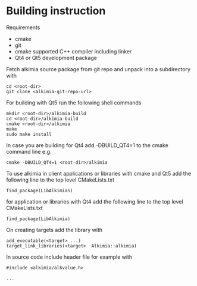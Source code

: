 # Building instruction

Requirements
* cmake
* git
* cmake supported C++ compiler including linker
* Qt4 or Qt5 development package


Fetch alkimia source package from git repo and unpack into a subdirectory with

    cd <root-dir>
    git clone <alkimia-git-repo-url>


For building with Qt5 run the following shell commands

    mkdir <root-dir>/alkimia-build
    cd <root-dir>/alkimia-build
    cmake <root-dir>/alkimia
    make
    sudo make install


In case you are building for Qt4 add -DBUILD_QT4=1 to the cmake command line e.g.

    cmake -DBUILD_QT4=1 <root-dir>/alkimia


To use alkimia in client applications or libraries with cmake and Qt5 add the following line to the top level CMakeLists.txt

    find_package(LibAlkimia5)


for application or libraries with Qt4 add the following line to the top level CMakeLists.txt

    find_package(LibAlkimia)


On creating targets add the library with

    add_executable(<target> ...)
    target_link_libraries(<target>  Alkimia::alkimia)


In source code include header file for example with

    #include <alkimia/alkvalue.h>

    ...
